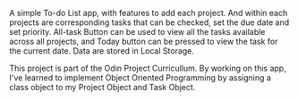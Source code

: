
A simple To-do List app, with features to add each project. And within each projects are corresponding tasks that can be checked, set the due date and set priority. All-task Button can be used to view all the tasks available across all projects, and Today button can be pressed to view the task for the current date. Data are stored in Local Storage. 

This project is part of the Odin Project Curricullum. By working on this app, I've learned to implement Object Oriented Programming by assigning a class object to my Project Object and Task Object.

